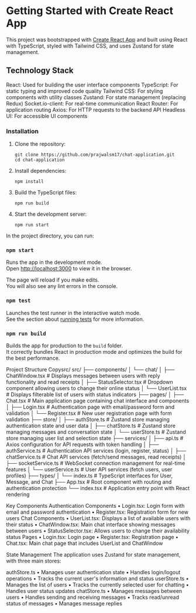 # Getting Started with Create React App

This project was bootstrapped with [Create React App](https://github.com/facebook/create-react-app) and built using React with TypeScript, styled with Tailwind CSS, and uses Zustand for state management.


## Technology Stack

React: Used for building the user interface components
TypeScript: For static typing and improved code quality
Tailwind CSS: For styling components with utility classes
Zustand: For state management (replacing Redux)
Socket.io-client: For real-time communication
React Router: For application routing
Axios: For HTTP requests to the backend API
Headless UI: For accessible UI components

### Installation

1. Clone the repository:
   ```
   git clone https://github.com/prajwalsm17/chat-application.git
   cd chat-application
   ```

2. Install dependencies:
   ```
   npm install
   ```

3. Build the TypeScript files:
   ```
   npm run build
   ```

4. Start the development server:
   ```
   npm run start

In the project directory, you can run:

### `npm start`

Runs the app in the development mode.\
Open [http://localhost:3000](http://localhost:3000) to view it in the browser.

The page will reload if you make edits.\
You will also see any lint errors in the console.

### `npm test`

Launches the test runner in the interactive watch mode.\
See the section about [running tests](https://facebook.github.io/create-react-app/docs/running-tests) for more information.

### `npm run build`

Builds the app for production to the `build` folder.\
It correctly bundles React in production mode and optimizes the build for the best performance.

Project Structure
Copysrc/
src/
 ├── components/
 │   └── chat/
 │       ├── ChatWindow.tsx       # Displays messages between users with reply functionality and read receipts
 │       ├── StatusSelector.tsx   # Dropdown component allowing users to change their online status
 │       └── UserList.tsx         # Displays filterable list of users with status indicators
 ├── pages/
 │   ├── Chat.tsx                 # Main application page containing chat interface and components
 │   ├── Login.tsx                # Authentication page with email/password form and validation
 │   └── Register.tsx             # New user registration page with form validation
 ├── store/
 │   ├── authStore.ts             # Zustand store managing authentication state and user data
 │   ├── chatStore.ts             # Zustand store managing messages and conversation state
 │   └── userStore.ts             # Zustand store managing user list and selection state
 ├── services/
 │   ├── api.ts                   # Axios configuration for API requests with token handling
 │   ├── authService.ts           # Authentication API services (login, register, status)
 │   ├── chatService.ts           # Chat API services (fetch/send messages, read receipts)
 │   ├── socketService.ts         # WebSocket connection management for real-time features
 │   └── userService.ts           # User API services (fetch users, user profiles)
 ├── types/
 │   └── index.ts                 # TypeScript interfaces for User, Message, and Chat
 ├── App.tsx                      # Root component with routing and authentication protection
 └── index.tsx                    # Application entry point with React rendering


Key Components
Authentication Components
•	Login.tsx: Login form with email and password authentication
•	Register.tsx: Registration form for new users
Chat Components
•	UserList.tsx: Displays a list of available users with their status
•	ChatWindow.tsx: Main chat interface showing messages between users
•	StatusSelector.tsx: Allows users to change their availability status
Pages
•	Login.tsx: Login page
•	Register.tsx: Registration page
•	Chat.tsx: Main chat page that includes UserList and ChatWindow

State Management
The application uses Zustand for state management, with three main stores:

authStore.ts 
•	Manages user authentication state
•	Handles login/logout operations
•	Tracks the current user's information and status
userStore.ts
•	Manages the list of users
•	Tracks the currently selected user for chatting
•	Handles user status updates
chatStore.ts
•	Manages messages between users
•	Handles sending and receiving messages
•	Tracks read/unread status of messages
•	Manages message replies



